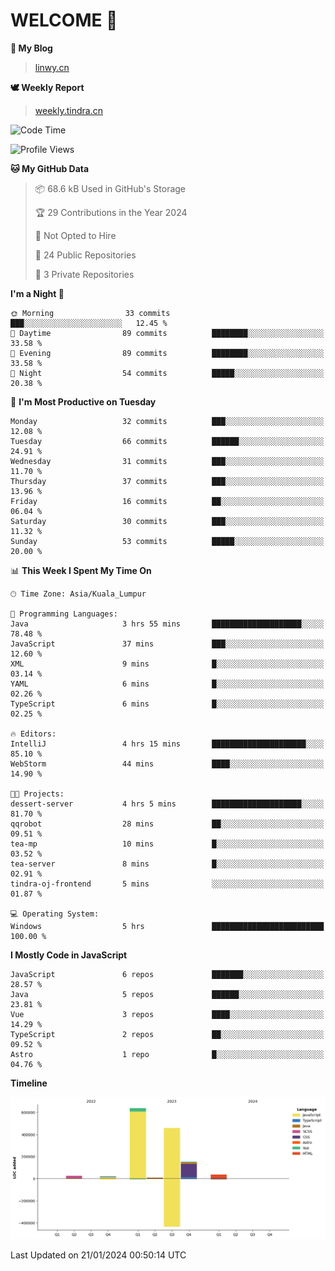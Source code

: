 # WELCOME 👋

**🐶 My Blog**
> [linwy.cn](linwy.cn)

**🕊️ Weekly Report**
> [weekly.tindra.cn](weekly.tindra.cn)
<!--START_SECTION:waka-->
![Code Time](http://img.shields.io/badge/Code%20Time-795%20hrs%2040%20mins-blue)

![Profile Views](http://img.shields.io/badge/Profile%20Views-0-blue)

**🐱 My GitHub Data** 

> 📦 68.6 kB Used in GitHub's Storage 
 > 
> 🏆 29 Contributions in the Year 2024
 > 
> 🚫 Not Opted to Hire
 > 
> 📜 24 Public Repositories 
 > 
> 🔑 3 Private Repositories 
 > 
**I'm a Night 🦉** 

```text
🌞 Morning                33 commits          ███░░░░░░░░░░░░░░░░░░░░░░   12.45 % 
🌆 Daytime                89 commits          ████████░░░░░░░░░░░░░░░░░   33.58 % 
🌃 Evening                89 commits          ████████░░░░░░░░░░░░░░░░░   33.58 % 
🌙 Night                  54 commits          █████░░░░░░░░░░░░░░░░░░░░   20.38 % 
```
📅 **I'm Most Productive on Tuesday** 

```text
Monday                   32 commits          ███░░░░░░░░░░░░░░░░░░░░░░   12.08 % 
Tuesday                  66 commits          ██████░░░░░░░░░░░░░░░░░░░   24.91 % 
Wednesday                31 commits          ███░░░░░░░░░░░░░░░░░░░░░░   11.70 % 
Thursday                 37 commits          ███░░░░░░░░░░░░░░░░░░░░░░   13.96 % 
Friday                   16 commits          ██░░░░░░░░░░░░░░░░░░░░░░░   06.04 % 
Saturday                 30 commits          ███░░░░░░░░░░░░░░░░░░░░░░   11.32 % 
Sunday                   53 commits          █████░░░░░░░░░░░░░░░░░░░░   20.00 % 
```


📊 **This Week I Spent My Time On** 

```text
🕑︎ Time Zone: Asia/Kuala_Lumpur

💬 Programming Languages: 
Java                     3 hrs 55 mins       ████████████████████░░░░░   78.48 % 
JavaScript               37 mins             ███░░░░░░░░░░░░░░░░░░░░░░   12.60 % 
XML                      9 mins              █░░░░░░░░░░░░░░░░░░░░░░░░   03.14 % 
YAML                     6 mins              █░░░░░░░░░░░░░░░░░░░░░░░░   02.26 % 
TypeScript               6 mins              █░░░░░░░░░░░░░░░░░░░░░░░░   02.25 % 

🔥 Editors: 
IntelliJ                 4 hrs 15 mins       █████████████████████░░░░   85.10 % 
WebStorm                 44 mins             ████░░░░░░░░░░░░░░░░░░░░░   14.90 % 

🐱‍💻 Projects: 
dessert-server           4 hrs 5 mins        ████████████████████░░░░░   81.70 % 
qqrobot                  28 mins             ██░░░░░░░░░░░░░░░░░░░░░░░   09.51 % 
tea-mp                   10 mins             █░░░░░░░░░░░░░░░░░░░░░░░░   03.52 % 
tea-server               8 mins              █░░░░░░░░░░░░░░░░░░░░░░░░   02.91 % 
tindra-oj-frontend       5 mins              ░░░░░░░░░░░░░░░░░░░░░░░░░   01.87 % 

💻 Operating System: 
Windows                  5 hrs               █████████████████████████   100.00 % 
```

**I Mostly Code in JavaScript** 

```text
JavaScript               6 repos             ███████░░░░░░░░░░░░░░░░░░   28.57 % 
Java                     5 repos             ██████░░░░░░░░░░░░░░░░░░░   23.81 % 
Vue                      3 repos             ████░░░░░░░░░░░░░░░░░░░░░   14.29 % 
TypeScript               2 repos             ██░░░░░░░░░░░░░░░░░░░░░░░   09.52 % 
Astro                    1 repo              █░░░░░░░░░░░░░░░░░░░░░░░░   04.76 % 
```



**Timeline**

![Lines of Code chart](https://raw.githubusercontent.com/rieraa/rieraa/main/assets/bar_graph.png)


 Last Updated on 21/01/2024 00:50:14 UTC
<!--END_SECTION:waka-->
